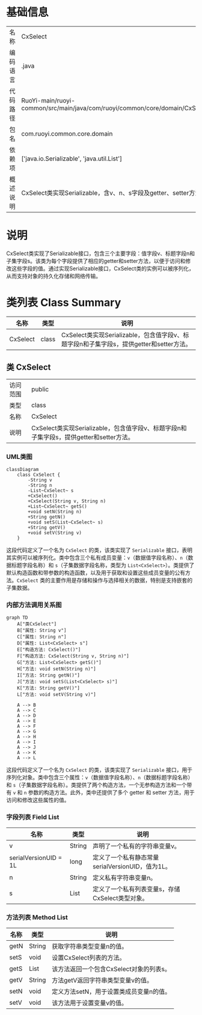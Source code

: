 # 基础信息

|      |      |
|------|------|
| 名称 | CxSelect |
| 编码语言 | .java |
| 代码路径 | RuoYi-main/ruoyi-common/src/main/java/com/ruoyi/common/core/domain/CxSelect.java |
| 包名 | com.ruoyi.common.core.domain |
| 依赖项 | ['java.io.Serializable', 'java.util.List'] |
| 概述说明 | CxSelect类实现Serializable，含v、n、s字段及getter、setter方法。 |

# 说明

CxSelect类实现了Serializable接口，包含三个主要字段：值字段v、标题字段n和子集字段s。该类为每个字段提供了相应的getter和setter方法，以便于访问和修改这些字段的值。通过实现Serializable接口，CxSelect类的实例可以被序列化，从而支持对象的持久化存储和网络传输。

# 类列表 Class Summary

| 名称   | 类型  | 说明 |
|-------|------|-------------|
| CxSelect | class | CxSelect类实现Serializable，包含值字段v、标题字段n和子集字段s，提供getter和setter方法。 |



## 类 CxSelect

|      |      |
|------|------|
| 访问范围 | public |
| 类型 | class |
| 名称 | CxSelect |
| 说明 | CxSelect类实现Serializable，包含值字段v、标题字段n和子集字段s，提供getter和setter方法。 |


### UML类图

```mermaid
classDiagram
    class CxSelect {
        -String v
        -String n
        -List~CxSelect~ s
        +CxSelect()
        +CxSelect(String v, String n)
        +List~CxSelect~ getS()
        +void setN(String n)
        +String getN()
        +void setS(List~CxSelect~ s)
        +String getV()
        +void setV(String v)
    }
```

这段代码定义了一个名为 `CxSelect` 的类，该类实现了 `Serializable` 接口，表明其实例可以被序列化。类中包含三个私有成员变量：`v`（数据值字段名称）、`n`（数据标题字段名称）和 `s`（子集数据字段名称，类型为 `List<CxSelect>`）。类提供了默认构造函数和带参数的构造函数，以及用于获取和设置这些成员变量的公有方法。`CxSelect` 类的主要作用是存储和操作与选择相关的数据，特别是支持嵌套的子集数据。


### 内部方法调用关系图

```mermaid
graph TD
    A["类CxSelect"]
    B["属性: String v"]
    C["属性: String n"]
    D["属性: List<CxSelect> s"]
    E["构造方法: CxSelect()"]
    F["构造方法: CxSelect(String v, String n)"]
    G["方法: List<CxSelect> getS()"]
    H["方法: void setN(String n)"]
    I["方法: String getN()"]
    J["方法: void setS(List<CxSelect> s)"]
    K["方法: String getV()"]
    L["方法: void setV(String v)"]

    A --> B
    A --> C
    A --> D
    A --> E
    A --> F
    A --> G
    A --> H
    A --> I
    A --> J
    A --> K
    A --> L
```

这段代码定义了一个名为 `CxSelect` 的类，该类实现了 `Serializable` 接口，用于序列化对象。类中包含三个属性：`v`（数据值字段名称）、`n`（数据标题字段名称）和 `s`（子集数据字段名称）。类提供了两个构造方法，一个无参构造方法和一个带有 `v` 和 `n` 参数的构造方法。此外，类中还提供了多个 getter 和 setter 方法，用于访问和修改这些属性的值。

### 字段列表 Field List

| 名称  | 类型  | 说明 |
|-------|-------|------|
| v | String | 声明了一个私有的字符串变量v。 |
| serialVersionUID = 1L | long | 定义了一个私有静态常量serialVersionUID，值为1L。 |
| n | String | 定义私有字符串变量n。 |
| s | List<CxSelect> | 定义了一个私有列表变量s，存储CxSelect类型对象。 |

### 方法列表 Method List

| 名称  | 类型  | 说明 |
|-------|-------|------|
| getN | String | 获取字符串类型变量n的值。 |
| setS | void | 设置CxSelect列表的方法。 |
| getS | List<CxSelect> | 该方法返回一个包含CxSelect对象的列表s。 |
| getV | String | 方法getV返回字符串类型变量v的值。 |
| setN | void | 定义方法setN，用于设置类成员变量n的值。 |
| setV | void | 该方法用于设置变量v的值。 |




